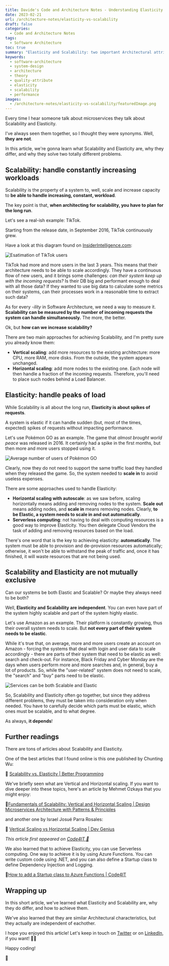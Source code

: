 ```yaml
---
title: Davide's Code and Architecture Notes - Understanding Elasticity and Scalability with Pokémon Go and TikTok
date: 2023-02-21
url: /architecture-notes/elasticity-vs-scalability
draft: false
categories:
  - Code and Architecture Notes
tags:
  - Software Architecture
toc: true
summary: "Elasticity and Scalability: two important Architectural attributes, similar but quite different"
keywords:
  - software-architecture
  - system-design
  - architecture
  - theory
  - quality-attribute
  - elasticity
  - scalability
  - performance
images:
  - /architecture-notes/elasticity-vs-scalability/featuredImage.png
---
```


Every time I hear someone talk about microservices they talk about Scalability and Elasticity.

I've always seen them together, so I thought they were synonyms. Well, **they are not**.

In this article, we're gonna learn what Scalability and Elasticity are, why they differ, and why they solve two totally different problems.

## Scalability: handle constantly increasing workloads

Scalability is the property of a system to, well, scale and increase capacity to **be able to handle increasing, constant, workload**.

The key point is that, **when architecting for scalability, you have to plan for the long run**.

Let's see a real-ish example: TikTok.

Starting from the release date, in September 2016, TikTok continuously grew.

Have a look at this diagram found on [InsiderIntelligence.com](https://www.insiderintelligence.com/charts/global-tiktok-user-stats):

![Esatimation of TikTok users](./tiktok_usage.png)

TikTok had more and more users in the last 3 years. This means that their architecture needs to be able to scale accordingly. They have a continuous flow of new users, and it brings some challenges: _can their system keep up with the incoming requests?_ Is their DB big and performant enough to deal with all those data? If they wanted to use big data to calculate some metrics on their systems, can their processes work in a reasonable time to extract such data?

As for every _-ility_ in Software Architecture, we need a way to measure it. **Scalability can be measured by the number of incoming requests the system can handle simultaneously.** The more, the better.

Ok, but **how can we increase scalability?**

There are two main approaches for achieving Scalability, and I'm pretty sure you already know them:

- **Vertical scaling**: add more resources to the existing architecture: more CPU, more RAM, more disks. From the outside, the system appears unchanged.
- **Horizontal scaling**: add more nodes to the existing one. Each node will then handle a fraction of the incoming requests. Therefore, you'll need to place such nodes behind a Load Balancer.

## Elasticity: handle peaks of load

While Scalability is all about the long run, **Elasticity is about spikes of requests**.

A system is elastic if it can handle sudden (but, most of the times, expected) spikes of requests without impacting performance.

Let's use Pokémon GO as an example. The game that _almost brought world peace_ was released in 2016. It certainly had a spike in the first months, but then more and more users stopped using it.

![Average number of users of Pokémon GO](./pokemon_go_users.png)

Clearly, now they do not need to support the same traffic load they handled when they released the game. So, the system needed to **scale in** to avoid useless expenses.

There are some approaches used to handle Elasticity:

- **Horizontal scaling with autoscale**: as we saw before, scaling horizontally means adding and removing nodes to the system. **Scale out** means adding nodes, and **scale in** means removing nodes. Clearly, **to be Elastic, a system needs to scale in and out automatically**.
- **Serverless computing**: not having to deal with computing resources is a good way to improve Elasticity. You then delegate Cloud Vendors the task of adding and removing resources based on the load.

There's one word that is the key to achieving elasticity: **automatically**. The system must be able to provision and de-provision resources automatically; otherwise, it won't be able to withstand the peak of traffic and, once it has finished, it will waste resources that are not being used.

## Scalability and Elasticity are not mutually exclusive

Can our systems be both Elastic and Scalable? Or maybe they always need to be both?

Well, **Elasticity and Scalability are independent**. You can even have part of the system highly scalable and part of the system highly elastic.

Let's use Amazon as an example. Their platform is constantly growing, thus their overall system needs to scale. But **not every part of their system needs to be elastic**.

While it's true that, on average, more and more users create an account on Amazon - forcing the systems that deal with login and user data to scale accordingly - there are parts of their system that need to be elastic as well: search and check-out. For instance, Black Friday and Cyber Monday are the days when users perform more and more searches and, in general, buy a lot of products. So, while the "user-related" system does not need to scale, the "search" and "buy" parts need to be elastic.

![Services can be both Scalable and Elastic](./amazon-elasticity-scalability.png)

So, Scalability and Elasticity often go together, but since they address different problems, they must be taken into consideration only when needed. You have to carefully decide which parts must be elastic, which ones must be scalable, and to what degree.

As always, **it depends**!

## Further readings

There are tons of articles about Scalability and Elasticity.

One of the best articles that I found online is this one published by Chunting Wu:

🔗 [Scalability vs. Elasticity | Better Programming](https://betterprogramming.pub/scalability-vs-elasticity-cfae2d7a19b)

We've briefly seen what are Vertical and Horizontal scaling. If you want to dive deeper into these topics, here's an article by Mehmet Ozkaya that you might enjoy:

🔗[Fundamentals of Scalability: Vertical and Horizontal Scaling | Design Microservices Architecture with Patterns & Principles](https://medium.com/design-microservices-architecture-with-patterns/fundamentals-of-scalability-vertical-and-horizontal-scaling-2933422859de)

and another one by Israel Josué Parra Rosales:

🔗 [Vertical Scaling vs Horizontal Scaling | Dev Genius](https://blog.devgenius.io/vertical-scaling-vs-horizontal-scaling-cfad0ff2d7bf)

_This article first appeared on [Code4IT 🐧](https://www.code4it.dev/)_

We also learned that to achieve Elasticity, you can use Serverless computing. One way to achieve it is by using Azure Functions. You can write custom code using .NET, and you can also define a Startup class to define Dependency Injection and Logging.

🔗[How to add a Startup class to Azure Functions | Code4IT](https://www.code4it.dev/blog/azure-functions-startup-class)

## Wrapping up

In this short article, we've learned what Elasticity and Scalability are, why they do differ, and how to achieve them.

We've also learned that they are similar Architectural characteristics, but they actually are independent of eachother.

I hope you enjoyed this article! Let's keep in touch on [Twitter](https://twitter.com/BelloneDavide) or on [LinkedIn](https://www.linkedin.com/in/BelloneDavide/), if you want! 🤜🤛

Happy coding!

🐧
